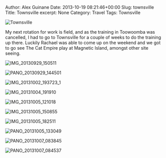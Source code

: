 Author: Alex Guinane
Date: 2013-10-19 08:21:46+00:00
Slug: townsville
Title: Townsville
excerpt: None
Category: Travel
Tags: Townsville

![Townsville](/images/2013/2013-10-19-townsville/pano_20131009_061310.jpg)

My next rotation for work is field, and as the training in Toowoomba was cancelled, I had to go to Townsville for a couple of weeks to do the training up there. Luckily Rachael was able to come up on the weekend and we got to go see The Cat Empire play at Magnetic Island, amongst other site seeing.

![IMG_20130929_150511](/images/2013/2013-10-19-townsville/img_20130929_150511.jpg)

![PANO_20130929_144501](/images/2013/2013-10-19-townsville/pano_20130929_144501.jpg "Alligator Creek")

![IMG_20131002_193723_1](/images/2013/2013-10-19-townsville/img_20131002_193723_1.jpg "Ribs and Rumps with the grads")

![IMG_20131004_191910](/images/2013/2013-10-19-townsville/img_20131004_191910.jpg "Cat Empire at Magnetic Island")

![IMG_20131005_121018](/images/2013/2013-10-19-townsville/img_20131005_121018.jpg "Catching up with Emily")

![IMG_20131005_150855](/images/2013/2013-10-19-townsville/img_20131005_150855.jpg "Reef HQ Aquarium")

![IMG_20131005_182511](/images/2013/2013-10-19-townsville/img_20131005_182511.jpg "Having Dinner")

![PANO_20131005_133049](/images/2013/2013-10-19-townsville/pano_20131005_133049.jpg "Castle Hill")

![PANO_20131007_083845](/images/2013/2013-10-19-townsville/pano_20131007_083845.jpg "Queens Gardens Maze")

![PANO_20131007_084537](/images/2013/2013-10-19-townsville/pano_20131007_084537.jpg "Queens Gardens")
